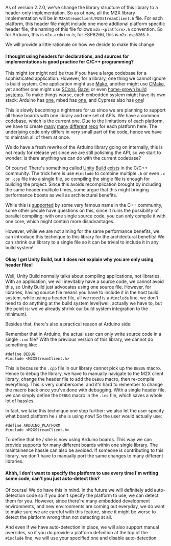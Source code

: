 As of version 2.2.0, we've change the library structure of this library to a header-only implementation. So as of now, all the M2X library implementation will be in `M2XStreamClient/M2XStreamClient.h` file. For each platform, this header file might include one more addtional platform specific header file, the naming of this file follows `m2x-<platform>.h` convention. So for Arduino, this is `m2x-arduino.h`, for ESP8266, this is `m2x-esp8266.h`.

We will provide a little rationale on how we decide to make this change.

#### I thought using headers for declarations, and sources for implementations is good practice for C/C++ programming?

This might (or might not) be true if you have a large codebase for a sophisticated application. However, for a library, one thing we cannot ignore is build system. One application might use [Make](https://www.gnu.org/software/make/), another might use [CMake](https://cmake.org/), yet another one might use [SCons](http://www.scons.org/), [Bazel](http://bazel.io/) or even [home-grown build systems](http://nethack4.org/projects/aimake/). To make things worse, each embedded system might have its own stack: Arduino has [one](https://www.arduino.cc/en/Hacking/LibraryTutorial), mbed has [one](https://developer.mbed.org/compiler/), and Cypress also has [one](http://www.cypress.com/products/psoc-creator)!

This is slowly becoming a nightmare for us since we are planning to support all those boards with one library and one set of APIs. We have a common codebase, which is the current one. Due to the limitations of each platform, we have to create [many](https://github.com/attm2x/m2x-launchpad-energia) [many](https://github.com/attm2x/m2x-galileo) [different](https://github.com/attm2x/m2x-cypress-psoc) [repo](https://github.com/attm2x/m2x-arm-mbed) for each platform here. The underlying code only differs in very small part of the code, hence we have to maintain all of them at once.

We do have a fresh rewrite of the Arduino library going on internally, this is not ready for release yet since we are still polishing the API, so we start to wonder: is there anything we can do with the current codebase?

Of course! There's something called [Unity](http://buffered.io/posts/the-magic-of-unity-builds/) [Build](http://engineering-game-dev.com/2009/12/15/the-evils-of-unity-builds/) [exists](https://cheind.wordpress.com/2009/12/10/reducing-compilation-time-unity-builds/) in the C/C++ community. The trick here is use `#include` to combine multiple `.h` or even `.c` or `.cpp` file into a single file, so compiling the single file is enough for building the project. Since this avoids recomplication brought by including the same header multiple times, some argue that this might bringing performance boosts as well as architectural benefits.

While this is [supported](http://number-none.com/blow/john_carmack_on_inlined_code.html) by some very famous name in the C++ community, some other people have questions on this, since it ruins the possibility of parallel compiling: with one single source code, you can only compile it with one core, which might contain more disadvantages.

However, while we are not aiming for the same performance benefits, we can introduce this technique to this library for the architectural benefits! We can shrink our library to a single file so it can be trivial to include it in any build system!

#### Okay I get Unity Build, but it does not explain why you are only using header files!

Well, Unity Build normally talks about compiling applications, not libraries. With an application, we will inevitably have a source code, we cannot avoid this, so Unity Build just advocates using one source file. However, for libraries, having source file means you have to include it in the host build system, while using a header file, all we need is a `#include` line, we don't need to do anything at the build system level(well, actually we have to, but the point is: we've already shrink our build system integration to the minimum).

Besides that, there's also a practical reason at Arduino side:

Remember that in Arduino, the actual user can only write source code in a single `.ino` file? With the previous version of this library, we cannot do something like:

```
#define DEBUG
#include <M2XStreamClient.h>
```

This is because the `.cpp` file in our library cannot pick up the `DEBUG` macro. Hence to debug the library, we have to manually navigate to the M2X client library, change the header file to add the `DEBUG` macro, then re-compile everything. This is very cumbersome, and it's hard to remember to change the macro back once you've done with debugging. With a single header file, we can simply define the `DEBUG` macro in the `.ino` file, which saves a whole lot of hassles.

In fact, we take this technique one step further: we also let the user specify what board platform he / she is using now! So the user would actually use:

```
#define ARDUINO_PLATFORM
#include <M2XStreamClient.h>
```

To define that he / she is now using Arduino boards. This way we can provide supports for many different boards within one single library. The maintainence hassle can also be avoided. If someone is contributing to this library, we don't have to manually port the same changes to many different libraries.

#### Ahhh, I don't want to specify the platform to use every time I'm writing some code, can't you just auto-detect this?

Of course! We do have this in mind. In the future we will definitely add auto-detection code so if you don't specify the platform to use, we can detect them for you. However, since there're many embedded development environments, and new environments are coming out everyday, we do want to make sure we are careful with this feature, since it might be worse to detect the platform wrong than not detecting at all.

And even if we have auto-detection in place, we will also support manual overrides, so if you do provide a platform definition at the top of the `#include` line, we will use your specified one and disable auto-detection.
